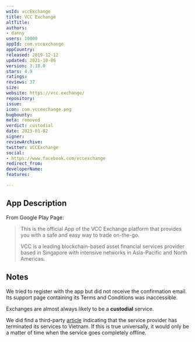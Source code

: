 ```yaml
---
wsId: vccExchange
title: VCC Exchange
altTitle: 
authors:
- danny
users: 10000
appId: com.vccexchange
appCountry: 
released: 2019-12-12
updated: 2021-10-06
version: 3.18.0
stars: 4.9
ratings: 
reviews: 37
size: 
website: https://vcc.exchange/
repository: 
issue: 
icon: com.vccexchange.png
bugbounty: 
meta: removed
verdict: custodial
date: 2023-01-02
signer: 
reviewArchive: 
twitter: VCCExchange
social:
- https://www.facebook.com/vccexchange
redirect_from: 
developerName: 
features: 

---
```


## App Description 

From Google Play Page: 

> This is the official App of the VCC Exchange platform that provides you with a safe and easy way to trade on-the-go.
>
> VCC is a leading blockchain-based asset financial services provider based in Singapore with intensive networks in Asia-Pacific and North Americas. 

## Notes 

We tried to register with the app but did not receive the confirmation email. Its support page containing its Terms and Conditions was inaccessible. 

Exchanges are almost always likely to be a **custodial** service. 

We did find a third-party [article](https://azcoinnews.com/why-did-vcc-exchange-stop-providing-services-to-vietnamese-users.html) indicating that the service provider has terminated its services to Vietnam. If this is true universally, it would only be a matter of time when the service goes completely offline.
